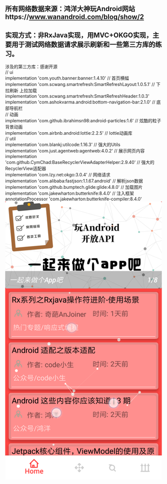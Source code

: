 所有网络数据来源：鸿洋大神玩Android网站https://www.wanandroid.com/blog/show/2
-------
实现方式：非RxJava实现，用MVC+OKGO实现，主要用于测试网络数据请求展示刷新和一些第三方库的练习。
-------
涉及的第三方库：感谢开源<br>
    // ui<br>
        implementation 'com.youth.banner:banner:1.4.10' // 首页横幅<br>
        implementation 'com.scwang.smartrefresh:SmartRefreshLayout:1.0.5.1' // 下拉刷新 上拉加载<br>
        implementation 'com.scwang.smartrefresh:SmartRefreshHeader:1.0.3'<br>
        implementation 'com.ashokvarma.android:bottom-navigation-bar:2.1.0' // 底部导航栏<br>
    // 动画<br>
        implementation 'com.github.ibrahimsn98:android-particles:1.6' // 炫酷的粒子背景动画<br>
        implementation 'com.airbnb.android:lottie:2.2.5' // lottie动画库<br>
    // util<br>
        implementation 'com.blankj:utilcode:1.16.3' // 强大的Utils<br>
        implementation 'com.just.agentweb:agentweb:4.0.2' // 展示网页内容<br>
        implementation 'com.github.CymChad:BaseRecyclerViewAdapterHelper:2.9.40' // 强大的RecyclerView适配器<br>
        implementation 'com.lzy.net:okgo:3.0.4' // 网络请求<br>
        implementation 'com.alibaba:fastjson:1.1.67.android' // 解析json数据<br>
        implementation 'com.github.bumptech.glide:glide:4.8.0' // 加载图片<br>
        implementation 'com.jakewharton:butterknife:8.4.0' // 注入框架<br>
        annotationProcessor 'com.jakewharton:butterknife-compiler:8.4.0'<br>
![baidu](https://github.com/shenbuqingyun/coolwanandroid/blob/master/Screenshot_2019-05-09-18-23-49-430_com.cool.wan.a.png)  
